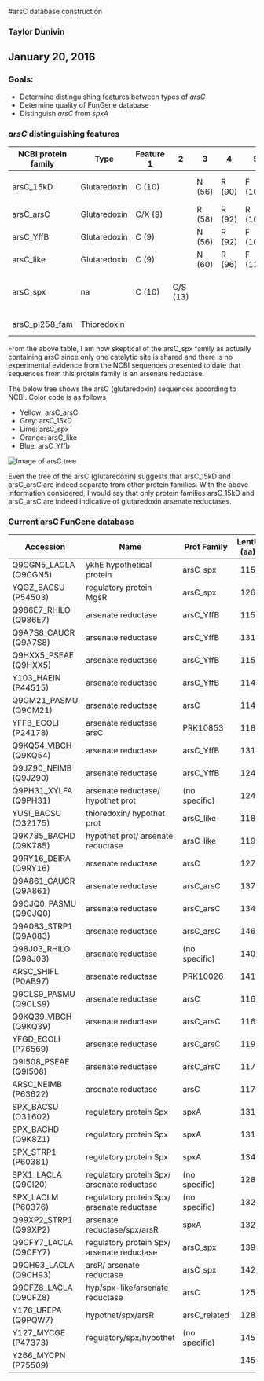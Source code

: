 
#arsC database construction
### Taylor Dunivin
## January 20, 2016
### Goals: 
* Determine distinguishing features between types of *arsC*
* Determine quality of FunGene database
* Distinguish *arsC* from *spxA*

### *arsC* distinguishing features
| NCBI protein family       | Type     | Feature 1      |  2 |  3 |  4 |  5 | Length (aa) |  Comments  |
| ------------- | ----- | ----- | ----- | ----- | ----- | ---- | ------ | :---------------------: |
| arsC_15kD    | Glutaredoxin | C (10) | |  N (56) | R (90) | F (103)| 111-112 | COG1393, nitrogenase assoc? |
| arsC_arsC   | Glutaredoxin | C/X (9) | | R (58) | R (92) | R (105) | 111 | crystal incl |
| arsC_YffB   | Glutaredoxin | C (9) | | N (56) | R (92) | F (106) | 104-106 | crystal incl |
| arsC_like  | Glutaredoxin | C (9) | | N (60) | R (96) | F (110) | 109-112 | |
| arsC_spx  | na | C (10) | C/S (13) | | | | 115-120| no confirmed As-relationship|
| arsC_pI258_fam | Thioredoxin | | | | | | 122-128 | crystal incl |

From the above table, I am now skeptical of the arsC_spx family as actually containing arsC since only one catalytic site is shared and there is no experimental evidence from the NCBI sequences presented to date that sequences from this protein family is an arsenate reductase. 

The below tree shows the arsC (glutaredoxin) sequences according to NCBI. Color code is as follows
* Yellow: arsC_arsC
* Grey: arsC_15kD
* Lime: arsC_spx
* Orange: arsC_like
* Blue: arsC_Yffb

![Image of arsC tree](https://github.com/ShadeLab/Xander_arsenic/blob/master/arsC_family_tree.gif)

Even the tree of the arsC (glutaredoxin) suggests that arsC_15kD and arsC_arsC are indeed separate from other protein families. With the above information considered, I would say that only protein families arsC_15kD and arsC_arsC are indeed indicative of glutaredoxin arsenate reductases. 

### Current arsC FunGene database
| Accession | Name | Prot Family | Lenth (aa) |
| --------- | ----- | ------ | :-----: |
| Q9CGN5_LACLA (Q9CGN5) | ykhE hypothetical protein | arsC_spx | 115 |
| YQGZ_BACSU (P54503) | regulatory protein MgsR | arsC_spx | 126 |
| Q986E7_RHILO (Q986E7) | arsenate reductase | arsC_YffB | 115 |
| Q9A7S8_CAUCR (Q9A7S8) | arsenate reductase | arsC_YffB | 131 |
| Q9HXX5_PSEAE (Q9HXX5) | arsenate reductase | arsC_YffB | 115 |
| Y103_HAEIN (P44515) | arsenate reductase | arsC_YffB | 114 |
| Q9CM21_PASMU (Q9CM21) | arsenate reductase | arsC | 114 |
| YFFB_ECOLI (P24178) | arsenate reductase arsC | PRK10853 | 118 |
| Q9KQ54_VIBCH (Q9KQ54) | arsenate reductase | arsC_YffB | 131 |
| Q9JZ90_NEIMB (Q9JZ90) | arsenate reductase | arsC_YffB | 124 |
| Q9PH31_XYLFA (Q9PH31) | arsenate reductase/ hypothet prot | (no specific) | 124 |
| YUSI_BACSU (O32175) | thioredoxin/ hypothet prot | arsC_like | 118 |
| Q9K785_BACHD (Q9K785) | hypothet prot/ arsenate reductase | arsC_like | 119 |
| Q9RY16_DEIRA (Q9RY16) | arsenate reductase | arsC | 127 |
| Q9A861_CAUCR (Q9A861) | arsenate reductase | arsC_arsC | 137 |
| Q9CJQ0_PASMU (Q9CJQ0) | arsenate reductase | arsC_arsC | 134 |
| Q9A083_STRP1 (Q9A083) | arsenate reductase | arsC_arsC | 146 |
| Q98J03_RHILO (Q98J03) | arsenate reductase | (no specific) | 140 |
| ARSC_SHIFL (P0AB97) | arsenate reductase | PRK10026 | 141 |
| Q9CLS9_PASMU (Q9CLS9) | arsenate reductase | arsC | 116 |
| Q9KQ39_VIBCH (Q9KQ39) | arsenate reductase | arsC_arsC | 116 |
| YFGD_ECOLI (P76569) | arsenate reductase | arsC_arsC | 119 |
| Q9I508_PSEAE (Q9I508) | arsenate reductase | arsC_arsC | 117 |
| ARSC_NEIMB (P63622) | arsenate reductase | arsC | 117 |
| SPX_BACSU (O31602) | regulatory protein Spx | spxA | 131 |
| SPX_BACHD (Q9K8Z1) | regulatory protein Spx | spxA | 131 |
| SPX_STRP1 (P60381) | regulatory protein Spx | spxA | 134 |
| SPX1_LACLA (Q9CI20) | regulatory protein Spx/ arsenate reductase | (no specific) | 128 |
| SPX_LACLM (P60376) | regulatory protein Spx/ arsenate reductase | (no specific) | 132 |
| Q99XP2_STRP1 (Q99XP2) | arsenate reductase/spx/arsR | spxA | 132 |
| Q9CFY7_LACLA (Q9CFY7) | regulatory protein Spx/ arsenate reductase | arsC_spx | 139 |
| Q9CH93_LACLA (Q9CH93) | arsR/ arsenate reductase| arsC_spx | 142 |
| Q9CFZ8_LACLA (Q9CFZ8) | hyp/spx-like/arsenate reductase | arsC | 125 |
| Y176_UREPA (Q9PQW7) | hypothet/spx/arsR | arsC_related | 128 |
| Y127_MYCGE (P47373) | regulatory/spx/hypothet| (no specific) | 145 |
| Y266_MYCPN (P75509) | | | 145 |
